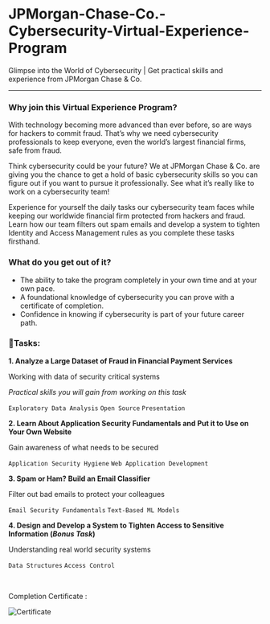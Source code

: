 # JPMorgan-Chase-Co.-Cybersecurity-Virtual-Experience-Program
Glimpse into the World of Cybersecurity | Get practical skills and experience from JPMorgan Chase &amp; Co.
<hr/>

### Why join this Virtual Experience Program?

With technology becoming more advanced than ever before, so are ways for hackers to commit fraud. That’s why we need cybersecurity professionals to keep everyone, even the world’s largest financial firms, safe from fraud.

Think cybersecurity could be your future? We at JPMorgan Chase & Co. are giving you the chance to get a hold of basic cybersecurity skills so you can figure out if you want to pursue it professionally. See what it’s really like to work on a cybersecurity team!

Experience for yourself the daily tasks our cybersecurity team faces while keeping our worldwide financial firm protected from hackers and fraud. Learn how our team filters out spam emails and develop a system to tighten Identity and Access Management rules as you complete these tasks firsthand.

### What do you get out of it?

- The ability to take the program completely in your own time and at your own pace.
- A foundational knowledge of cybersecurity you can prove with a certificate of completion.
- Confidence in knowing if cybersecurity is part of your future career path.

### 📑Tasks: 

**1. Analyze a Large Dataset of Fraud in Financial Payment Services**

Working with data of security critical systems

_Practical skills you will gain from working on this task_

```Exploratory Data Analysis``` ```Open Source``` ```Presentation```

**2. Learn About Application Security Fundamentals and Put it to Use on Your Own Website**

Gain awareness of what needs to be secured

```Application Security Hygiene``` ```Web Application Development```

**3. Spam or Ham? Build an Email Classifier**

Filter out bad emails to protect your colleagues

```Email Security Fundamentals``` ```Text-Based ML Models```

**4. Design and Develop a System to Tighten Access to Sensitive Information (_Bonus Task_)**

Understanding real world security systems

```Data Structures``` ```Access Control```

<br>

Completion Certificate :

![Certificate](completion_certificate.png)
